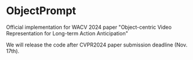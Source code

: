 # ObjectPrompt
Official implementation for WACV 2024 paper "Object-centric Video Representation for Long-term Action Anticipation"

We will release the code after CVPR2024 paper submission deadline (Nov. 17th).
